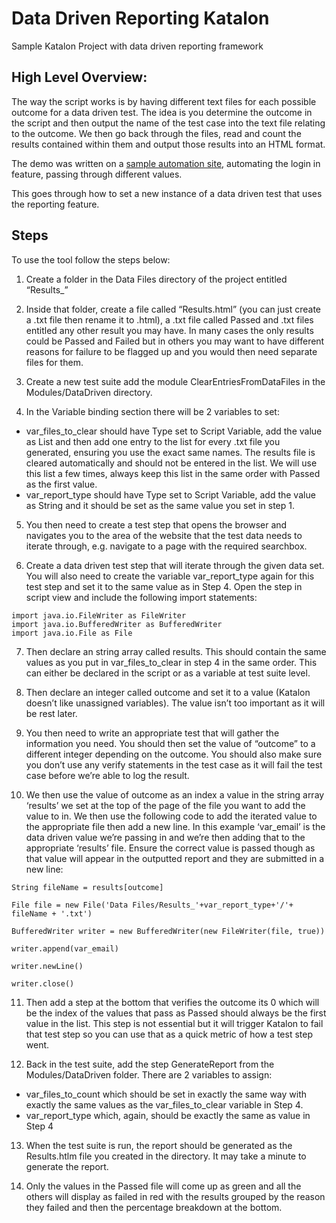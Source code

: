 # Data Driven Reporting Katalon
Sample Katalon Project with data driven reporting framework

## High Level Overview:

The way the script works is by having different text files for each possible outcome for a data driven test. The idea is you determine the outcome in the script and then output the name of the test case into the text file relating to the outcome. We then go back through the files, read and count the results contained within them and output those results into an HTML format.

The demo was written on a [sample automation site](http://automationpractice.com/index.php), automating the login in feature, passing through different values.

This goes through how to set a new instance of a data driven test that uses the reporting feature.

## Steps

To use the tool follow the steps below:

1) Create a folder in the Data Files directory of the project entitled “Results_<Name of Test>”

2) Inside that folder, create a file called “Results.html” (you can just create a .txt file then rename it to .html), a .txt file called Passed and .txt files entitled any other result you may have. In many cases the only results could be Passed and Failed but in others you may want to have different reasons for failure to be flagged up and you would then need separate files for them.

3) Create a new test suite add the module ClearEntriesFromDataFiles in the Modules/DataDriven directory.

4) In the Variable binding section there will be 2 variables to set:
- var_files_to_clear should have Type set to Script Variable, add the value as List and then add one entry to the list for every .txt file you generated, ensuring you use the exact same names. The results file is cleared automatically and should not be entered in the list. We will use this list a few times, always keep this list in the same order with Passed as the first value.
- var_report_type should have Type set to Script Variable, add the value as String and it should be set as the same value you set <Name of Test> in step 1.

5) You then need to create a test step that opens the browser and navigates you to the area of the website that the test data needs to iterate through, e.g. navigate to a page with the required searchbox.

6) Create a data driven test step that will iterate through the given data set. You will also need to create the variable var_report_type again for this test step and set it to the same value as in Step 4. Open the step in script view and include the following import statements:

```
import java.io.FileWriter as FileWriter
import java.io.BufferedWriter as BufferedWriter
import java.io.File as File
```
7) Then declare an string array called results. This should contain the same values as you put in var_files_to_clear in step 4 in the same order. This can either be declared in the script or as a variable at test suite level.

8) Then declare an integer called outcome and set it to a value (Katalon doesn’t like unassigned variables). The value isn’t too important as it will be rest later.

9) You then need to write an appropriate test that will gather the information you need. You should then set the value of “outcome” to a different integer depending on the outcome. You should also make sure you don’t use any verify statements in the test case as it will fail the test case before we’re able to log the result.

10) We then use the value of outcome as an index a value in the string array ‘results’ we set at the top of the page of the file you want to add the value to in. We then use the following code to add the iterated value to the appropriate file then add a new line. In this example ‘var_email’ is the data driven value we’re passing in and we’re then adding that to the appropriate ‘results’ file. Ensure the correct value is passed though as that value will appear in the outputted report and they are submitted in a new line:

```
String fileName = results[outcome]

File file = new File('Data Files/Results_'+var_report_type+'/'+ fileName + '.txt')

BufferedWriter writer = new BufferedWriter(new FileWriter(file, true))

writer.append(var_email)

writer.newLine()

writer.close()
```

11) Then add a step at the bottom that verifies the outcome its 0 which will be the index of the values that pass as Passed should always be the first value in the list. This step is not essential but it will trigger Katalon to fail that test step so you can use that as a quick metric of how a test step went.

12) Back in the test suite, add the step GenerateReport from the Modules/DataDriven folder. There are 2 variables to assign:
- var_files_to_count which should be set in exactly the same way with exactly the same values as the var_files_to_clear variable in Step 4. 
- var_report_type which, again, should be exactly the same as value in Step 4

13) When the test suite is run, the report should be generated as the Results.htlm file you created in the directory. It may take a minute to generate the report.

14) Only the values in the Passed file will come up as green and all the others will display as failed in red with the results grouped by the reason they failed and then the percentage breakdown at the bottom.






